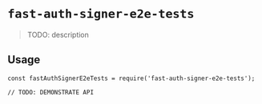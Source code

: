 # `fast-auth-signer-e2e-tests`

> TODO: description

## Usage

```
const fastAuthSignerE2eTests = require('fast-auth-signer-e2e-tests');

// TODO: DEMONSTRATE API
```
